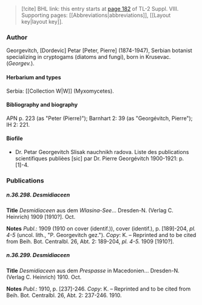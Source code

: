 > [!cite] BHL link: this entry starts at [page 182](https://www.biodiversitylibrary.org/item/103832#page/194/mode/1up) of TL-2 Suppl. VIII.
> Supporting pages: [[Abbreviations|abbreviations]], [[Layout key|layout key]].

### Author

Georgevitch, \[Dordevic\] Petar \[Peter, Pierre\] (1874-1947), Serbian botanist specializing in cryptogams (diatoms and fungi), born in Krusevac. (*Georgev.*).

#### Herbarium and types

Serbia: [[Collection W|W]] (Myxomycetes).

#### Bibliography and biography

APN p. 223 (as "Peter (Pierre)"); Barnhart 2: 39 (as "Georgévitch, Pierre"); IH 2: 221.

#### Biofile

- Dr. Petar Georgevitch Slisak nauchnikh radova. Liste des publications scientifiques publièes \[sic\] par Dr. Pierre Georgévitch 1900-1921: p. \[1\]-4.

### Publications

##### n.36.298. Desmidiaceen

**Title**
*Desmidiaceen* aus dem *Wlasina-See*... Dresden-N. (Verlag C. Heinrich) 1909 \[1910?\]. Oct.

**Notes**
*Publ*.: 1909 (1910 on cover (identif.)), cover (identif.), p. \[189\]-204, *pl. 4-5* (uncol. lith., "P. Georgevitch gez."). *Copy*: K. – Reprinted and to be cited from Beih. Bot. Centralbl. 26, Abt. 2: 189-204, *pl. 4-5.* 1909 \[1910?\].

##### n.36.299. Desmidiaceen

**Title**
*Desmidiaceen* aus dem *Prespasse* in Macedonien... Dresden-N. (Verlag C. Heinrich) 1910. Oct.

**Notes**
*Publ*.: 1910, p. \[237\]-246. *Copy*: K. – Reprinted and to be cited from Beih. Bot. Centralbl. 26, Abt. 2: 237-246. 1910.

